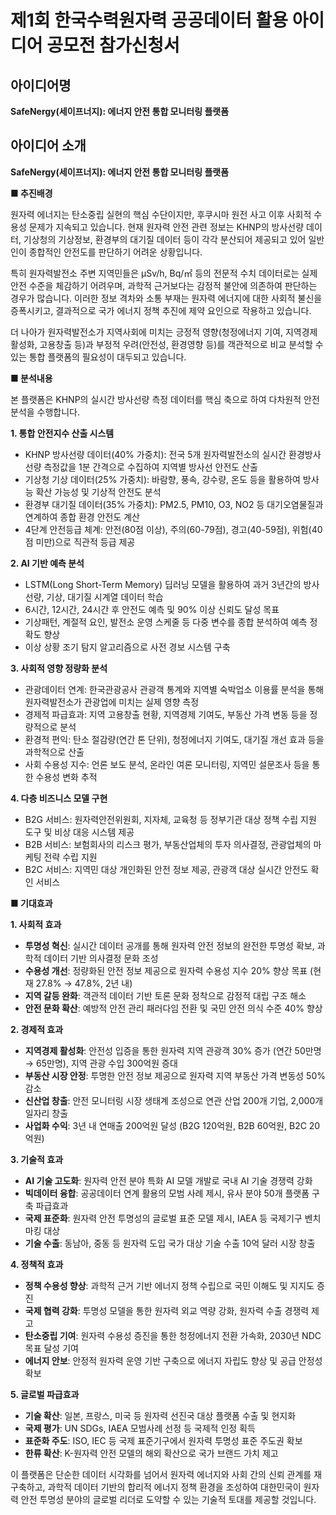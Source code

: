 # 제1회 한국수력원자력 공공데이터 활용 아이디어 공모전 참가신청서

## 아이디어명
**SafeNergy(세이프너지): 에너지 안전 통합 모니터링 플랫폼**

## 아이디어 소개

**SafeNergy(세이프너지): 에너지 안전 통합 모니터링 플랫폼**

**■ 추진배경**

원자력 에너지는 탄소중립 실현의 핵심 수단이지만, 후쿠시마 원전 사고 이후 사회적 수용성 문제가 지속되고 있습니다. 현재 원자력 안전 관련 정보는 KHNP의 방사선량 데이터, 기상청의 기상정보, 환경부의 대기질 데이터 등이 각각 분산되어 제공되고 있어 일반인이 종합적인 안전도를 판단하기 어려운 상황입니다. 

특히 원자력발전소 주변 지역민들은 μSv/h, Bq/㎡ 등의 전문적 수치 데이터로는 실제 안전 수준을 체감하기 어려우며, 과학적 근거보다는 감정적 불안에 의존하여 판단하는 경우가 많습니다. 이러한 정보 격차와 소통 부재는 원자력 에너지에 대한 사회적 불신을 증폭시키고, 결과적으로 국가 에너지 정책 추진에 제약 요인으로 작용하고 있습니다.

더 나아가 원자력발전소가 지역사회에 미치는 긍정적 영향(청정에너지 기여, 지역경제 활성화, 고용창출 등)과 부정적 우려(안전성, 환경영향 등)를 객관적으로 비교 분석할 수 있는 통합 플랫폼의 필요성이 대두되고 있습니다.

**■ 분석내용**

본 플랫폼은 KHNP의 실시간 방사선량 측정 데이터를 핵심 축으로 하여 다차원적 안전 분석을 수행합니다.

**1. 통합 안전지수 산출 시스템**
- KHNP 방사선량 데이터(40% 가중치): 전국 5개 원자력발전소의 실시간 환경방사선량 측정값을 1분 간격으로 수집하여 지역별 방사선 안전도 산출
- 기상청 기상 데이터(25% 가중치): 바람향, 풍속, 강수량, 온도 등을 활용하여 방사능 확산 가능성 및 기상적 안전도 분석
- 환경부 대기질 데이터(35% 가중치): PM2.5, PM10, O3, NO2 등 대기오염물질과 연계하여 종합 환경 안전도 계산
- 4단계 안전등급 체계: 안전(80점 이상), 주의(60-79점), 경고(40-59점), 위험(40점 미만)으로 직관적 등급 제공

**2. AI 기반 예측 분석**
- LSTM(Long Short-Term Memory) 딥러닝 모델을 활용하여 과거 3년간의 방사선량, 기상, 대기질 시계열 데이터 학습
- 6시간, 12시간, 24시간 후 안전도 예측 및 90% 이상 신뢰도 달성 목표
- 기상패턴, 계절적 요인, 발전소 운영 스케줄 등 다중 변수를 종합 분석하여 예측 정확도 향상
- 이상 상황 조기 탐지 알고리즘으로 사전 경보 시스템 구축

**3. 사회적 영향 정량화 분석**
- 관광데이터 연계: 한국관광공사 관광객 통계와 지역별 숙박업소 이용률 분석을 통해 원자력발전소가 관광업에 미치는 실제 영향 측정
- 경제적 파급효과: 지역 고용창출 현황, 지역경제 기여도, 부동산 가격 변동 등을 정량적으로 분석
- 환경적 편익: 탄소 절감량(연간 톤 단위), 청정에너지 기여도, 대기질 개선 효과 등을 과학적으로 산출
- 사회 수용성 지수: 언론 보도 분석, 온라인 여론 모니터링, 지역민 설문조사 등을 통한 수용성 변화 추적

**4. 다층 비즈니스 모델 구현**
- B2G 서비스: 원자력안전위원회, 지자체, 교육청 등 정부기관 대상 정책 수립 지원 도구 및 비상 대응 시스템 제공
- B2B 서비스: 보험회사의 리스크 평가, 부동산업체의 투자 의사결정, 관광업체의 마케팅 전략 수립 지원
- B2C 서비스: 지역민 대상 개인화된 안전 정보 제공, 관광객 대상 실시간 안전도 확인 서비스

**■ 기대효과**

**1. 사회적 효과**
- **투명성 혁신**: 실시간 데이터 공개를 통해 원자력 안전 정보의 완전한 투명성 확보, 과학적 데이터 기반 의사결정 문화 조성
- **수용성 개선**: 정량화된 안전 정보 제공으로 원자력 수용성 지수 20% 향상 목표 (현재 27.8% → 47.8%, 2년 내)
- **지역 갈등 완화**: 객관적 데이터 기반 토론 문화 정착으로 감정적 대립 구조 해소
- **안전 문화 확산**: 예방적 안전 관리 패러다임 전환 및 국민 안전 의식 수준 40% 향상

**2. 경제적 효과**
- **지역경제 활성화**: 안전성 입증을 통한 원자력 지역 관광객 30% 증가 (연간 50만명 → 65만명), 지역 관광 수입 300억원 증대
- **부동산 시장 안정**: 투명한 안전 정보 제공으로 원자력 지역 부동산 가격 변동성 50% 감소
- **신산업 창출**: 안전 모니터링 시장 생태계 조성으로 연관 산업 200개 기업, 2,000개 일자리 창출
- **사업화 수익**: 3년 내 연매출 200억원 달성 (B2G 120억원, B2B 60억원, B2C 20억원)

**3. 기술적 효과**
- **AI 기술 고도화**: 원자력 안전 분야 특화 AI 모델 개발로 국내 AI 기술 경쟁력 강화
- **빅데이터 융합**: 공공데이터 연계 활용의 모범 사례 제시, 유사 분야 50개 플랫폼 구축 파급효과
- **국제 표준화**: 원자력 안전 투명성의 글로벌 표준 모델 제시, IAEA 등 국제기구 벤치마킹 대상
- **기술 수출**: 동남아, 중동 등 원자력 도입 국가 대상 기술 수출 10억 달러 시장 창출

**4. 정책적 효과**
- **정책 수용성 향상**: 과학적 근거 기반 에너지 정책 수립으로 국민 이해도 및 지지도 증진
- **국제 협력 강화**: 투명성 모델을 통한 원자력 외교 역량 강화, 원자력 수출 경쟁력 제고
- **탄소중립 기여**: 원자력 수용성 증진을 통한 청정에너지 전환 가속화, 2030년 NDC 목표 달성 기여
- **에너지 안보**: 안정적 원자력 운영 기반 구축으로 에너지 자립도 향상 및 공급 안정성 확보

**5. 글로벌 파급효과**
- **기술 확산**: 일본, 프랑스, 미국 등 원자력 선진국 대상 플랫폼 수출 및 현지화
- **국제 평가**: UN SDGs, IAEA 모범사례 선정 등 국제적 인정 획득
- **표준화 주도**: ISO, IEC 등 국제 표준기구에서 원자력 투명성 표준 주도권 확보
- **한류 확산**: K-원자력 안전 모델의 해외 확산으로 국가 브랜드 가치 제고

이 플랫폼은 단순한 데이터 시각화를 넘어서 원자력 에너지와 사회 간의 신뢰 관계를 재구축하고, 과학적 데이터 기반의 합리적 에너지 정책 환경을 조성하여 대한민국이 원자력 안전 투명성 분야의 글로벌 리더로 도약할 수 있는 기술적 토대를 제공할 것입니다.
